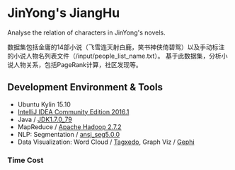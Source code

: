 # JinYong's JiangHu

Analyse the relation of characters in JinYong's novels.

数据集包括金庸的14部小说（飞雪连天射白鹿，笑书神侠倚碧鸳）以及手动标注的小说人物名列表文件（/input/people_list_name.txt）。
基于此数据集，分析小说人物关系，包括PageRank计算，社区发现等。

## Development Environment & Tools

+ Ubuntu Kylin 15.10
+ [IntelliJ IDEA Community Edition 2016.1](https://www.jetbrains.com/idea/download/#section=linux)
+ Java / [JDK1.7.0_79](http://www.oracle.com/technetwork/java/javase/downloads/jdk7-downloads-1880260.html)
+ MapReduce / [Apache Hadoop 2.7.2](http://hadoop.apache.org/)
+ NLP: Segmentation / [ansj_seg5.0.0](https://github.com/NLPchina/ansj_seg)
+ Data Visualization: Word Cloud / [Tagxedo](http://www.tagxedo.com/), Graph Viz / [Gephi](https://gephi.org/)

### Time Cost


